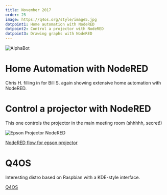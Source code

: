 ```yaml
---
title: November 2017
order: 25
image: https://q4os.org/style/image5.jpg
dotpoint1: Home automation with NodeRED
dotpoint2: Control a projector with NodeRED
dotpoint3: Drawing graphs with NodeRED
---
```

![AlphaBot](https://www.waveshare.com/media/catalog/product/cache/1/image/800x800/9df78eab33525d08d6e5fb8d27136e95/a/l/alphabot-20.jpg)

# Home Automation with NodeRED
Chris H. filling in for Bill S. again showing extensive home automation with NodeRED.

# Control a projector with NodeRED

This one controls the projector in the main meeting room (shhhhh, secret!)

![Epson Projector NodeRED](https://github.com/raspberrypisig/raspberrypisig.github.io/raw/master/assets/images/epsonprojector.jpg)

[NodeRED flow for epson projector](https://gist.githubusercontent.com/raspberrypisig/2373e1ea856771f109775410e448f4b0/raw/9a286ec9a58b2eca4c6e8574711cf48c23c3998d/epsonprojector.json)

# Q4OS
Interesting distro based on Raspbian with a KDE-style interface.

[Q4OS](https://q4os.org/)




